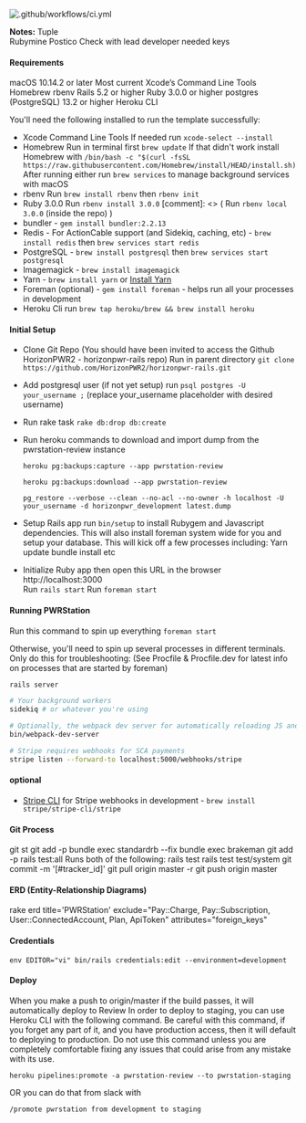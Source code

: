 ![.github/workflows/ci.yml](https://github.com/HorizonPWR2/horizonpwr-rails/workflows/.github/workflows/ci.yml/badge.svg)

**Notes:**
Tuple   
Rubymine
Postico
Check with lead developer needed keys 

#### Requirements
macOS 10.14.2 or later
Most current Xcode’s Command Line Tools 
Homebrew 
rbenv 
Rails 5.2 or higher
Ruby 3.0.0 or higher
postgres (PostgreSQL) 13.2 or higher
Heroku CLI

You'll need the following installed to run the template successfully:

* Xcode Command Line Tools
  If needed run `xcode-select --install`
* Homebrew 
  Run in terminal first `brew update` 
  If that didn't work install Homebrew with `/bin/bash -c "$(curl -fsSL https://raw.githubusercontent.com/Homebrew/install/HEAD/install.sh)`
  After running either run `brew services` to manage background services with macOS
* rbenv
  Run `brew install rbenv` then `rbenv init`
* Ruby 3.0.0
  Run `rbenv install 3.0.0`
[comment]: <> (  Run `rbenv local 3.0.0` &#40;inside the repo&#41; )
* bundler - `gem install bundler:2.2.13`  
* Redis - For ActionCable support (and Sidekiq, caching, etc) - `brew install redis` then `brew services start redis`
* PostgreSQL - `brew install postgresql` then `brew services start postgresql`
* Imagemagick - `brew install imagemagick`
* Yarn - `brew install yarn` or [Install Yarn](https://yarnpkg.com/en/docs/install)
* Foreman (optional) - `gem install foreman` - helps run all your
  processes in development
* Heroku Cli
  run `brew tap heroku/brew && brew install heroku`


#### Initial Setup
* Clone Git Repo (You should have been invited to access the Github HorizonPWR2 - horizonpwr-rails repo)
  Run in parent directory `git clone https://github.com/HorizonPWR2/horizonpwr-rails.git`
* Add postgresql user (if not yet setup)
  run `psql postgres -U your_username ;` (replace your_username placeholder with desired username)
* Run rake task `rake db:drop db:create`
* Run heroku commands to download and import dump from the pwrstation-review instance

  `heroku pg:backups:capture --app pwrstation-review`
  
  `heroku pg:backups:download --app pwrstation-review`
  
  `pg_restore --verbose --clean --no-acl --no-owner -h localhost -U your_username -d horizonpwr_development latest.dump`
  
* Setup Rails app
  run `bin/setup` to install Rubygem and Javascript dependencies. This will also install foreman system wide for you and setup your database.
    This will kick off a few processes including:
      Yarn update
      bundle install
      etc
* Initialize Ruby app then open this URL in the browser http://localhost:3000  
  Run `rails start` 
  Run `foreman start` 
  
#### Running PWRStation
Run this command to spin up everything
`foreman start`

Otherwise, you'll need to spin up several processes in different
terminals. Only do this for troubleshooting:
(See Procfile & Procfile.dev for latest info on processes that are started by foreman)

```bash
rails server

# Your background workers
sidekiq # or whatever you're using

# Optionally, the webpack dev server for automatically reloading JS and CSS changes
bin/webpack-dev-server

# Stripe requires webhooks for SCA payments
stripe listen --forward-to localhost:5000/webhooks/stripe
```

#### optional
* [Stripe CLI](https://stripe.com/docs/stripe-cli) for Stripe webhooks in development - `brew install stripe/stripe-cli/stripe`

#### Git Process
git st
git add -p
bundle exec standardrb --fix
bundle exec brakeman
git add -p
rails test:all
  Runs both of the following:
    rails test
    rails test test/system
git commit -m '[#tracker_id]'
git pull origin master -r
git push origin master

#### ERD (Entity-Relationship Diagrams)
rake erd title='PWRStation' exclude="Pay::Charge, Pay::Subscription, User::ConnectedAccount, Plan, ApiToken" attributes="foreign_keys"

#### Credentials
`env EDITOR="vi" bin/rails credentials:edit --environment=development`

#### Deploy
When you make a push to origin/master if the build passes, it will automatically deploy to Review
In order to deploy to staging, you can use Heroku CLI with the following command.
Be careful with this command, if you forget any part of it, and you have production access, then it will default to deploying to production. Do not use this command unless you are completely comfortable fixing any issues that could arise from any mistake with its use.

`heroku pipelines:promote -a pwrstation-review --to pwrstation-staging`

OR you can do that from slack with

`/promote pwrstation from development to staging`
